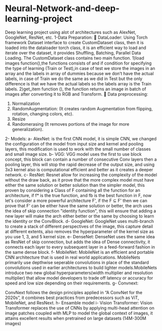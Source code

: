 # Neural-Network-and-deep-learning-project
Deep learning project using alot of architectures such as AlexNet, GoogleNet, ResNet, etc.
1-Data Preparation:
 DataLoader: 
Using Torch framework Dataset interface to create
CustomDataset class, then it is loaded into the dataloader torch 
class, it is an efficient way to load and iterate over the dataset, it 
provides Shuffling, Batching, Parallel Data Loading.
The CustomDataset class contains two main function.
1)load images function(),the functions consists of and if condition 
for specifying the type of learning (Train or Test),in case of test we 
store the images in an array and the labels in array of dummies 
because we don’t have the actual labels, in case of Train we do 
the same as we did in Test but the only difference is that we have 
the actual labels so the labels array is the Train labels. 
2)get_item function (), the function returns an image in batch of 
images after converting it to RGB and Transform.
 Data preprocessing: 
1. Normalization
2. RandomAugmentation: 
(It creates random Augmentation from flipping, rotation, 
changing colors, etc).
3. Resize
4. Randomerasing
(It removes portions of the image for more generalization).

2- Models:
a- AlexNet:
is the first CNN model, it is simple CNN, we changed the configuration of the
model from input size and kernel and pooling layers, this modification is used to
work with the small number of classes and small image size.
b- VGG:
 VGG model uses the first to use block concept, this block can contain a number
 of consecutive Conv layers then a pooling layer, this will stop the rapid decrease
 of the output size, and using 3x3 kernel also is computational efficient and better
 as it creates a deeper network. 
c- ResNet:
Resnet allow for increasing the complexity of the model without the draw back,
as it prove that the more complex model must have either the same solution or
better solution than the simpler model, this proven by considering a Class of F
containing all the function for an architecture, if f* is the true function, and fb is the
best function in F, now let's consider a more powerful architecture F', if the F ⊆ F'
then we can prove that F' can be either have the same solution or better, the arch
uses the idea of skip connection "identity function", this will ensure that adding a
new layer will make the arch either better or the same by choosing to learn the
identity or the ConvBlock.
d- GoogleNet:
GoogleNet uses multi-branch to create a stack of different perspectives of the
image, this capture detail at different extents, also removes the hyperparameter of
the kernel size as you use 1, 3, and 5 kernel size.
e- DenseNet: 
DenseNet uses the same idea as ResNet of skip connection, but adds the idea of Dense 
connectivity, it connects each layer to every subsequent layer in a feed-forward fashion in the 
same dense block.
f- MobileNet:
MobileNet is an efficient and portable CNN architecture that is used in real world 
applications. MobileNets primarily use depthwise seperable convolutions in place of the 
standard convolutions used in earlier architectures to build lighter models.MobileNets 
introduce two new global hyperparameters(width multiplier and resolution multiplier) that 
allow model developers to trade off latency or accuracy for speed and low size 
depending on their requirements.
g- Convnext:

ConvNext follows the design principles applied in “A ConvNet for the 2020s”, it 
combines best practices from predecessors such as ViT, MobileNet, and ResNext.
h- Ensamble model
i- Vision Transformer:
Vision Transformer replaces the use of CNNs by applying multi-head attention on image patches
coupled with MLP to model the global context of images, it attains excellent results when 
pretrained on large datasets (14M-300M images)
